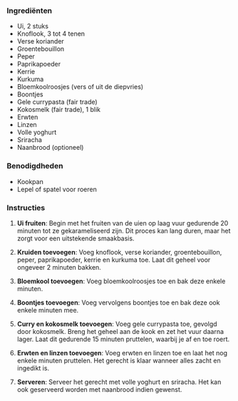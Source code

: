 ### Ingrediënten

- Ui, 2 stuks
- Knoflook, 3 tot 4 tenen
- Verse koriander
- Groentebouillon
- Peper
- Paprikapoeder
- Kerrie
- Kurkuma
- Bloemkoolroosjes (vers of uit de diepvries)
- Boontjes
- Gele currypasta (fair trade)
- Kokosmelk (fair trade), 1 blik
- Erwten
- Linzen
- Volle yoghurt
- Sriracha
- Naanbrood (optioneel)

### Benodigdheden

- Kookpan
- Lepel of spatel voor roeren

### Instructies

1. **Ui fruiten**: Begin met het fruiten van de uien op laag vuur gedurende 20 minuten tot ze gekarameliseerd zijn. Dit proces kan lang duren, maar het zorgt voor een uitstekende smaakbasis.
    
2. **Kruiden toevoegen**: Voeg knoflook, verse koriander, groentebouillon, peper, paprikapoeder, kerrie en kurkuma toe. Laat dit geheel voor ongeveer 2 minuten bakken.
    
3. **Bloemkool toevoegen**: Voeg bloemkoolroosjes toe en bak deze enkele minuten.
    
4. **Boontjes toevoegen**: Voeg vervolgens boontjes toe en bak deze ook enkele minuten mee.
    
5. **Curry en kokosmelk toevoegen**: Voeg gele currypasta toe, gevolgd door kokosmelk. Breng het geheel aan de kook en zet het vuur daarna lager. Laat dit gedurende 15 minuten pruttelen, waarbij je af en toe roert.
    
6. **Erwten en linzen toevoegen**: Voeg erwten en linzen toe en laat het nog enkele minuten pruttelen. Het gerecht is klaar wanneer alles zacht en ingedikt is.
    
7. **Serveren**: Serveer het gerecht met volle yoghurt en sriracha. Het kan ook geserveerd worden met naanbrood indien gewenst.